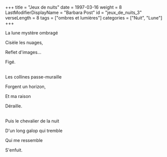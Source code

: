 +++
title = "Jeux de nuits"
date = 1997-03-16
weight = 8
LastModifierDisplayName = "Barbara Post"
id = "jeux_de_nuits_3"
verseLength = 8
tags = ["ombres et lumières"]
categories = ["Nuit", "Lune"]
+++

La lune mystère ombragé

Cisèle les nuages,

Reflet d'images...

Figé.

 \
Les collines passe-muraille

Forgent un horizon,

Et ma raison

Déraille.

 \
Puis le chevalier de la nuit

D'un long galop qui tremble

Qui me ressemble

S'enfuit.
